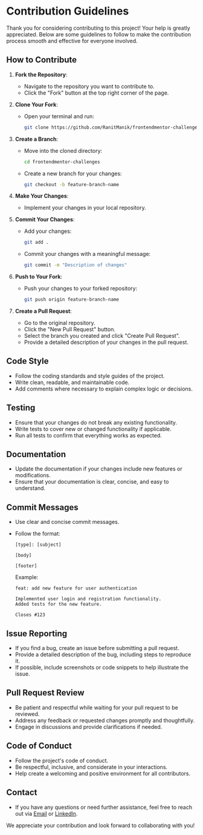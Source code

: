 # Contribution Guidelines

Thank you for considering contributing to this project! Your help is greatly appreciated. Below are some guidelines to follow to make the contribution process smooth and effective for everyone involved.

## How to Contribute

1. **Fork the Repository**: 
   - Navigate to the repository you want to contribute to.
   - Click the "Fork" button at the top right corner of the page.

2. **Clone Your Fork**:
   - Open your terminal and run:
     ```sh
     git clone https://github.com/RanitManik/frontendmentor-challenges.git
     ```

3. **Create a Branch**:
   - Move into the cloned directory:
     ```sh
     cd frontendmentor-challenges
     ```
   - Create a new branch for your changes:
     ```sh
     git checkout -b feature-branch-name
     ```

4. **Make Your Changes**:
   - Implement your changes in your local repository.

5. **Commit Your Changes**:
   - Add your changes:
     ```sh
     git add .
     ```
   - Commit your changes with a meaningful message:
     ```sh
     git commit -m "Description of changes"
     ```

6. **Push to Your Fork**:
   - Push your changes to your forked repository:
     ```sh
     git push origin feature-branch-name
     ```

7. **Create a Pull Request**:
   - Go to the original repository.
   - Click the "New Pull Request" button.
   - Select the branch you created and click "Create Pull Request".
   - Provide a detailed description of your changes in the pull request.

## Code Style

- Follow the coding standards and style guides of the project.
- Write clean, readable, and maintainable code.
- Add comments where necessary to explain complex logic or decisions.

## Testing

- Ensure that your changes do not break any existing functionality.
- Write tests to cover new or changed functionality if applicable.
- Run all tests to confirm that everything works as expected.

## Documentation

- Update the documentation if your changes include new features or modifications.
- Ensure that your documentation is clear, concise, and easy to understand.

## Commit Messages

- Use clear and concise commit messages.
- Follow the format:
  ```
  [type]: [subject]
  
  [body]
  
  [footer]
  ```

  Example:
  ```
  feat: add new feature for user authentication
  
  Implemented user login and registration functionality.
  Added tests for the new feature.
  
  Closes #123
  ```

## Issue Reporting

- If you find a bug, create an issue before submitting a pull request.
- Provide a detailed description of the bug, including steps to reproduce it.
- If possible, include screenshots or code snippets to help illustrate the issue.

## Pull Request Review

- Be patient and respectful while waiting for your pull request to be reviewed.
- Address any feedback or requested changes promptly and thoughtfully.
- Engage in discussions and provide clarifications if needed.

## Code of Conduct

- Follow the project's code of conduct.
- Be respectful, inclusive, and considerate in your interactions.
- Help create a welcoming and positive environment for all contributors.

## Contact

- If you have any questions or need further assistance, feel free to reach out via [Email](mailto:ranitmanik.dev@gmail.com) or [LinkedIn](https://www.linkedin.com/in/ranit-manik/).

We appreciate your contribution and look forward to collaborating with you!

